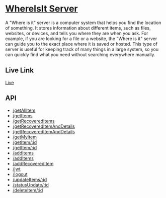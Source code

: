 # <a href="https://whereisit-server.vercel.app/">WhereIsIt Server</a>
A "Where is it" server is a computer system that helps you find the location of something. It stores information about different items, such as files, websites, or devices, and tells you where they are when you ask. For example, if you are looking for a file or a website, the "Where is it" server can guide you to the exact place where it is saved or hosted. This type of server is useful for keeping track of many things in a large system, so you can quickly find what you need without searching everywhere manually.

## Live Link
<a href="https://whereisit-server.vercel.app/">Live</a>

## API
- <a href="https://whereisit-server.vercel.app/getAllItem">/getAllItem</a>
- <a href="https://whereisit-server.vercel.app/getItems">/getItems</a>
- <a href="https://whereisit-server.vercel.app/getRecoveredItems">/getRecoveredItems</a>
- <a href="https://whereisit-server.vercel.app/getRecoveredItemAndDetails">/getRecoveredItemAndDetails</a>
- <a href="https://whereisit-server.vercel.app/getRecoveredItemAndDetails">/getRecoveredItemAndDetails</a>
- <a href="https://whereisit-server.vercel.app/getMyItem/">/getMyItem</a>
- <a href="https://whereisit-server.vercel.app/getItem/:id">/getItem/:id</a>
- <a href="https://whereisit-server.vercel.app/getItem/:id">/getItem/:id</a>
- <a href="https://whereisit-server.vercel.app/addItems">/addItems</a>
- <a href="https://whereisit-server.vercel.app/addItems">/addItems</a>
- <a href="https://whereisit-server.vercel.app/addRecoveredItem">/addRecoveredItem</a>
- <a href="https://whereisit-server.vercel.app/jwt">/jwt</a>
- <a href="https://whereisit-server.vercel.app/logout">/logout</a>
- <a href="https://whereisit-server.vercel.app/updateItems/:id">/updateItems/:id</a>
- <a href="https://whereisit-server.vercel.app/statusUpdate/:id">/statusUpdate/:id</a>
- <a href="https://whereisit-server.vercel.app/deleteItem/:id">/deleteItem/:id</a>